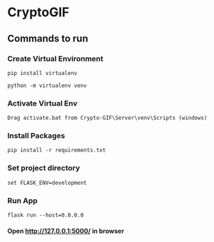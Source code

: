 # CryptoGIF

## Commands to run

### Create Virtual Environment

```
pip install virtualenv
```

```
python -m virtualenv venv
```

### Activate Virtual Env

```
Drag activate.bat from Crypto-GIF\Server\venv\Scripts (windows)
```

### Install Packages

```
pip install -r requirements.txt
```

### Set project directory

```
set FLASK_ENV=development
```

### Run App

```
flask run --host=0.0.0.0
```

#### Open http://127.0.0.1:5000/ in browser

